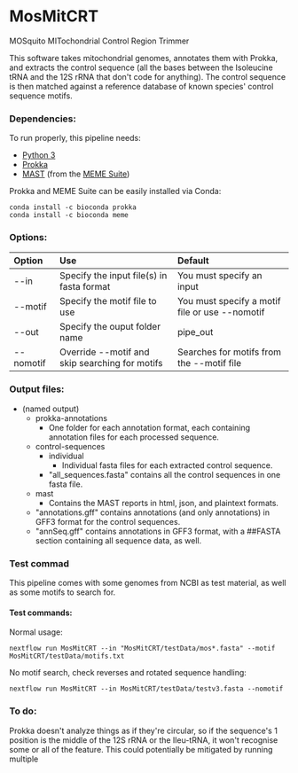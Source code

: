 # MosMitCRT
MOSquito MITochondrial Control Region Trimmer

This software takes mitochondrial genomes, annotates them with Prokka, and extracts the control sequence (all the bases between the Isoleucine tRNA and the 12S rRNA that don't code for anything). The control sequence is then matched against a reference database of known species' control sequence motifs.

### Dependencies:
To run properly, this pipeline needs:
 * [Python 3](https://www.python.org/downloads/)
 * [Prokka](https://github.com/tseemann/prokka)
 * [MAST](http://meme-suite.org/doc/mast.html) (from the [MEME Suite](http://meme-suite.org/index.html))

Prokka and MEME Suite can be easily installed via Conda:
```
conda install -c bioconda prokka
conda install -c bioconda meme
```

### Options:
| Option    | Use                                            | Default                                        |
|:----------|:-----------------------------------------------|:-----------------------------------------------|
| --in      | Specify the input file(s) in fasta format      | You must specify an input                      |
| --motif   | Specify the motif file to use                  | You must specify a motif file or use --nomotif |
| --out     | Specify the ouput folder name                  | pipe_out                                       |
| --nomotif | Override --motif and skip searching for motifs | Searches for motifs from the --motif file      |

### Output files:
* (named output)
	* prokka-annotations
		* One folder for each annotation format, each containing annotation files for each processed sequence.
	* control-sequences
		* individual
			* Individual fasta files for each extracted control sequence.
		* "all_sequences.fasta" contains all the control sequences in one fasta file.
	* mast
		* Contains the MAST reports in html, json, and plaintext formats.
	* "annotations.gff" contains annotations (and only annotations) in GFF3 format for the control sequences.
	* "annSeq.gff" contains annotations in GFF3 format, with a ##FASTA section containing all sequence data, as well.

### Test commad
This pipeline comes with some genomes from NCBI as test material, as well as some motifs to search for.

#### Test commands:
Normal usage:
```
nextflow run MosMitCRT --in "MosMitCRT/testData/mos*.fasta" --motif MosMitCRT/testData/motifs.txt
```

No motif search, check reverses and rotated sequence handling:
```
nextflow run MosMitCRT --in MosMitCRT/testData/testv3.fasta --nomotif
```

### To do:
Prokka doesn't analyze things as if they're circular, so if the sequence's 1 position is the middle of the 12S rRNA or the Ileu-tRNA, it won't recognise some or all of the feature. This could potentially be mitigated by running multiple
